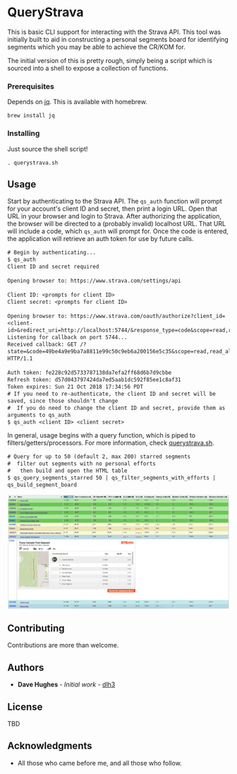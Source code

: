 # QueryStrava

This is basic CLI support for interacting with the Strava API.  This tool was initially built to aid in constructing a personal segments board for identifying segments which you may be able to achieve the CR/KOM for.

The initial version of this is pretty rough, simply being a script which is sourced into a shell to expose a collection of functions.

### Prerequisites

Depends on [jq](https://stedolan.github.io/jq/).  This is available with homebrew.

```
brew install jq
```

### Installing

Just source the shell script!

```
. querystrava.sh
```

## Usage

Start by authenticating to the Strava API.  The `qs_auth` function will prompt for your account's client ID and secret, then print a login URL.  Open that URL in your browser and login to Strava.  After authorizing the application, the browser will be directed to a (probably invalid) localhost URL.  That URL will include a code, which `qs_auth` will prompt for.  Once the code is entered, the application will retrieve an auth token for use by future calls.

```
# Begin by authenticating...
$ qs_auth
Client ID and secret required

Opening browser to: https://www.strava.com/settings/api

Client ID: <prompts for client ID>
Client secret: <prompts for client ID>

Opening browser to: https://www.strava.com/oauth/authorize?client_id=<client-id>&redirect_uri=http://localhost:5744/&response_type=code&scope=read,read_all,activity:read,activity:read_all,profile:read_all
Listening for callback on port 5744...
Received callback: GET /?state=&code=49be4a9e9ba7a8811e99c50c9eb6a200156e5c35&scope=read,read_all,activity:read,activity:read_all,profile:read_all HTTP/1.1

Auth token: fe228c92d5733787138da7efa2ff68d6b7d9cbbe
Refresh token: d57d043797424da7ed5aab1dc592f85ee1c8af31
Token expires: Sun 21 Oct 2018 17:34:56 PDT
# If you need to re-authenticate, the client ID and secret will be saved, since those shouldn't change
#  If you do need to change the client ID and secret, provide them as arguments to qs_auth
$ qs_auth <client ID> <client secret>
```

In general, usage begins with a query function, which is piped to filters/getters/processors.  For more information, check [querystrava.sh](https://github.com/dlh3/query-strava/blob/master/querystrava.sh).

```
# Query for up to 50 (default 2, max 200) starred segments
#  filter out segments with no personal efforts
#   then build and open the HTML table
$ qs_query_segments_starred 50 | qs_filter_segments_with_efforts | qs_build_segment_board
```

![Segment Board](https://github.com/dlh3/query-strava/raw/master/images/segment_board.png "Segment Board")


## Contributing

Contributions are more than welcome.

## Authors

* **Dave Hughes** - *Initial work* - [dlh3](https://github.com/dlh3)

## License

TBD

## Acknowledgments

* All those who came before me, and all those who follow.
